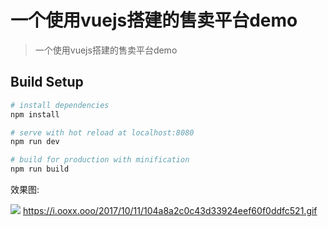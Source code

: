 # 一个使用vuejs搭建的售卖平台demo

> 一个使用vuejs搭建的售卖平台demo

## Build Setup

``` bash
# install dependencies
npm install

# serve with hot reload at localhost:8080
npm run dev

# build for production with minification
npm run build
```
效果图:

![](https://i.ooxx.ooo/2017/10/11/104a8a2c0c43d33924eef60f0ddfc521.gif)
https://i.ooxx.ooo/2017/10/11/104a8a2c0c43d33924eef60f0ddfc521.gif
